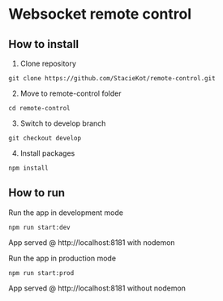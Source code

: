 # Websocket remote control

## How to install

1. Clone repository

`git clone https://github.com/StacieKot/remote-control.git`

2. Move to remote-control folder

`cd remote-control`

3. Switch to develop branch

`git checkout develop`

4. Install packages

`npm install`

## How to run

Run the app in development mode

`npm run start:dev`

App served @ http://localhost:8181 with nodemon

Run the app in production mode

`npm run start:prod`

App served @ http://localhost:8181 without nodemon
